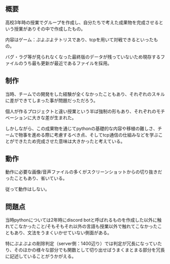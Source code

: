 ## 概要

高校3年時の授業でグループを作成し、自分たちで考えた成果物を完成させるという授業がありその中で作成したもの。

内容はゲーム：ぷよぷよテトリスであり、tcpを用いて対戦できるといったもの。

バグ・ラグ等が見られなくなった最終版のデータが残っていないため現存するファイルのうち最も更新が最近であるファイルを採用。

## 制作

当時、チームでの開発をした経験が全くなかったこともあり、それぞれのスキルに差ができてしまった事が問題だっただろう。

個人が作るプロジェクトと違い授業という半ば強制の形もあり、それぞれのモチベーションに大きな差が生まれた。

しかしながら、この成果物を通じてpythonの基礎的な内容や移植の難しさ、チームで物事を進める際に考慮するべき点、そしてtcp通信の仕組みなどを学ぶことができたため完成させた意味は大きかったと考えている。

## 動作

動作に必要な画像/音声ファイルの多くがスクリーンショットからの切り抜きだったこともあり、省いている。

従って動作はしない。

## 問題点

当時pythonについては2年時にdiscord botと呼ばれるものを作成した以外に触れてこなかったこと/そもそもそれ以外の言語も授業以外で触れてこなかったこともあり、文法をうまくいかせていない側面がある。

特にぷよぷよの削除判定（server側：1400辺り）では判定が冗長になっていたり、そのほかの様々な部分でも関数として切り出せばうまくまとまる部分を冗長に記述していることがうかがえる。

